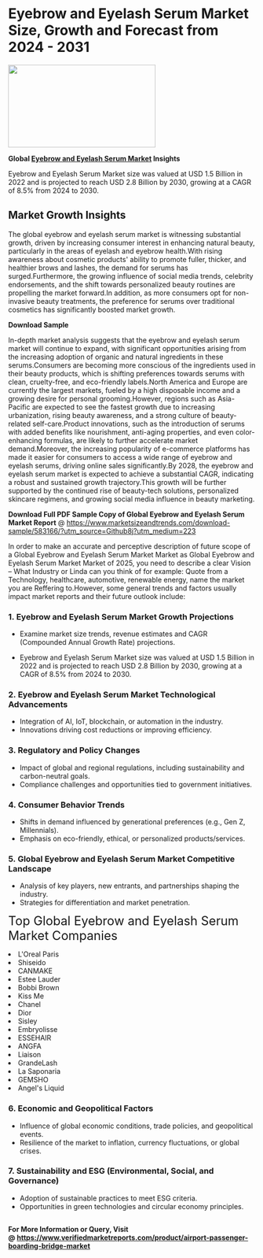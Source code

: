 <H1>Eyebrow and Eyelash Serum Market Size, Growth and Forecast from 2024 - 2031</H1><img class="aligncenter size-medium wp-image-584254" src="https://thirdeyenews.in/wp-content/uploads/2024/09/Global-Market-Research-300x168.jpeg" alt="" width="300" height="168" /><p><strong>Global&nbsp;<a href="https://www.marketsizeandtrends.com/download-sample/583166/?utm_source=Github8j?utm_medium=223">Eyebrow and Eyelash Serum Market</a> Insights</strong></p><p>Eyebrow and Eyelash Serum Market size was valued at USD 1.5 Billion in 2022 and is projected to reach USD 2.8 Billion by 2030, growing at a CAGR of 8.5% from 2024 to 2030.</p><p><h2>Market Growth Insights</h2> <p>The global eyebrow and eyelash serum market is witnessing substantial growth, driven by increasing consumer interest in enhancing natural beauty, particularly in the areas of eyelash and eyebrow health.With rising awareness about cosmetic products' ability to promote fuller, thicker, and healthier brows and lashes, the demand for serums has surged.Furthermore, the growing influence of social media trends, celebrity endorsements, and the shift towards personalized beauty routines are propelling the market forward.In addition, as more consumers opt for non-invasive beauty treatments, the preference for serums over traditional cosmetics has significantly boosted market growth.</p> <p><strong>Download Sample</strong></p> <p>In-depth market analysis suggests that the eyebrow and eyelash serum market will continue to expand, with significant opportunities arising from the increasing adoption of organic and natural ingredients in these serums.Consumers are becoming more conscious of the ingredients used in their beauty products, which is shifting preferences towards serums with clean, cruelty-free, and eco-friendly labels.North America and Europe are currently the largest markets, fueled by a high disposable income and a growing desire for personal grooming.However, regions such as Asia-Pacific are expected to see the fastest growth due to increasing urbanization, rising beauty awareness, and a strong culture of beauty-related self-care.Product innovations, such as the introduction of serums with added benefits like nourishment, anti-aging properties, and even color-enhancing formulas, are likely to further accelerate market demand.Moreover, the increasing popularity of e-commerce platforms has made it easier for consumers to access a wide range of eyebrow and eyelash serums, driving online sales significantly.By 2028, the eyebrow and eyelash serum market is expected to achieve a substantial CAGR, indicating a robust and sustained growth trajectory.This growth will be further supported by the continued rise of beauty-tech solutions, personalized skincare regimens, and growing social media influence in beauty marketing.</p> <p><span class=""><strong>Download Full PDF Sample Copy of Global Eyebrow and Eyelash Serum Market Report</strong> @ <a href="https://www.marketsizeandtrends.com/download-sample/583166/?utm_source=Github8j?utm_medium=223" target="_blank">https://www.marketsizeandtrends.com/download-sample/583166/?utm_source=Github8j?utm_medium=223</a></span></p><p>In order to make an accurate and perceptive description of future scope of a Global&nbsp;Eyebrow and Eyelash Serum Market Market as Global&nbsp;Eyebrow and Eyelash Serum Market Market of 2025, you need to describe a clear Vision &ndash; What Industry or Linda can you think of for example: Quote from a Technology, healthcare, automotive, renewable energy, name the market you are Reffering to.However, some general trends and factors usually impact market reports and their future outlook include:</p><h3>1.&nbsp;<strong>Eyebrow and Eyelash Serum Market Growth Projections</strong></h3><ul><li>Examine market size trends, revenue estimates and CAGR (Compounded Annual Growth Rate) projections.</li><li><p>Eyebrow and Eyelash Serum Market size was valued at USD 1.5 Billion in 2022 and is projected to reach USD 2.8 Billion by 2030, growing at a CAGR of 8.5% from 2024 to 2030.</p></li></ul><h3>2.&nbsp;<strong>Eyebrow and Eyelash Serum Market Technological Advancements</strong></h3><ul><li>Integration of AI, IoT, blockchain, or automation in the industry.</li><li>Innovations driving cost reductions or improving efficiency.</li></ul><h3>3.&nbsp;<strong>Regulatory and Policy Changes</strong></h3><ul><li>Impact of global and regional regulations, including sustainability and carbon-neutral goals.</li><li>Compliance challenges and opportunities tied to government initiatives.</li></ul><h3>4.&nbsp;<strong>Consumer Behavior Trends</strong></h3><ul><li>Shifts in demand influenced by generational preferences (e.g., Gen Z, Millennials).</li><li>Emphasis on eco-friendly, ethical, or personalized products/services.</li></ul><h3>5.&nbsp;<strong>Global Eyebrow and Eyelash Serum Market Competitive Landscape</strong></h3><ul><li>Analysis of key players, new entrants, and partnerships shaping the industry.</li><li>Strategies for differentiation and market penetration.</li></ul><p data-pm-slice="1 1 []"><span style="color: inherit; font-family: inherit; font-size: 25px;">Top Global Eyebrow and Eyelash Serum Market Companies</span></p><div class="" data-test-id=""><p><li>L'Oreal Paris</li><li> Shiseido</li><li> CANMAKE</li><li> Estee Lauder</li><li> Bobbi Brown</li><li> Kiss Me</li><li> Chanel</li><li> Dior</li><li> Sisley</li><li> Embryolisse</li><li> ESSEHAIR</li><li> ANGFA</li><li> Liaison</li><li> GrandeLash</li><li> La Saponaria</li><li> GEMSHO</li><li> Angel's Liquid</li></p></div><h3>6.&nbsp;<strong>Economic and Geopolitical Factors</strong></h3><ul><li>Influence of global economic conditions, trade policies, and geopolitical events.</li><li>Resilience of the market to inflation, currency fluctuations, or global crises.</li></ul><h3>7.&nbsp;<strong>Sustainability and ESG (Environmental, Social, and Governance)</strong></h3><ul><li>Adoption of sustainable practices to meet ESG criteria.</li><li>Opportunities in green technologies and circular economy principles.</li></ul><h2><strong style="font-size: 14px;">For More Information or Query, Visit @&nbsp;</strong><a style="background-color: #ffffff; font-size: 14px;" href="https://www.marketsizeandtrends.com/report/eyebrow-and-eyelash-serum-market/" target="_blank">https://www.verifiedmarketreports.com/product/airport-passenger-boarding-bridge-market</a></h2>
